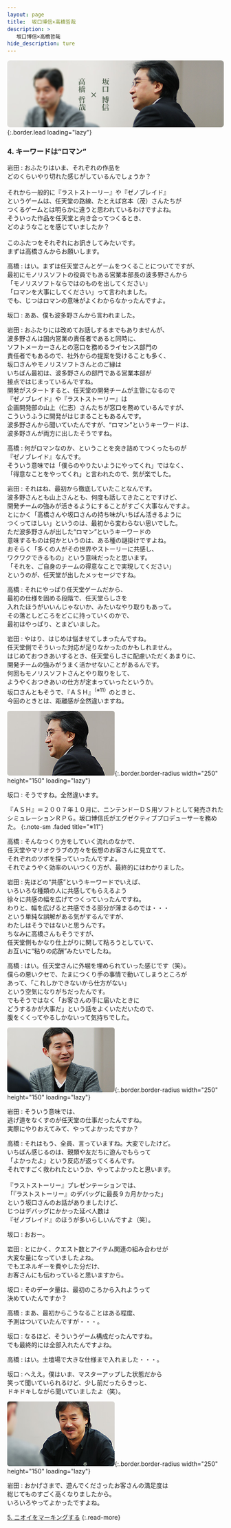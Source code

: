 ```yaml
---
layout: page
title:  坂口博信×高橋哲哉
description: >
   坂口博信×高橋哲哉
hide_description: ture
---
```


![](/others/interviews/jp/wii/slsjsx4j/vol1/img/mainvisual4.jpg){:.border.lead loading="lazy"}

### 4. キーワードは“ロマン”

岩田
: おふたりはいま、それぞれの作品を<br>どのくらいやり切れた感じがしているんでしょうか？<br><br>それから一般的に『ラストストーリー』や『ゼノブレイド』<br>というゲームは、任天堂の路線、たとえば宮本（茂）さんたちが<br>つくるゲームとは明らかに違うと思われているわけですよね。<br>そういった作品を任天堂と向き合ってつくるとき、<br>どのようなことを感じていましたか？<br><br>このふたつをそれぞれにお訊きしてみたいです。<br>まずは高橋さんからお願いします。

高橋
: はい。まずは任天堂さんとゲームをつくることについてですが、<br>最初にモノリスソフトの役員でもある営業本部長の波多野さんから<br>「モノリスソフトならではのものを出してください」<br>「ロマンを大事にしてください」って言われました。<br>でも、じつはロマンの意味がよくわからなかったんですよ。

坂口
: ああ、僕も波多野さんから言われました。<br>

岩田
: おふたりには改めてお話しするまでもありませんが、<br>波多野さんは国内営業の責任者であると同時に、<br>ソフトメーカーさんとの窓口を務めるライセンス部門の<br>責任者でもあるので、社外からの提案を受けることも多く、<br>坂口さんやモノリスソフトさんとのご縁は<br>いちばん最初は、波多野さんの部門である営業本部が<br>接点ではじまっているんですね。<br>開発がスタートすると、任天堂の開発チームが主管になるので<br>『ゼノブレイド』や『ラストストーリー』は<br>企画開発部の山上（仁志）さんたちが窓口を務めているんですが、<br>こういうふうに開発がはじまることもあるんです。<br>波多野さんから聞いていたんですが、“ロマン”というキーワードは、<br>波多野さんが両方に出したそうですね。

高橋
: 何がロマンなのか、ということを突き詰めてつくったものが<br>『ゼノブレイド』なんです。<br>そういう意味では「僕らのやりたいようにやってくれ」ではなく、<br>「得意なことをやってくれ」と言われたので、気が楽でした。

岩田
: それはね、最初から徹底していたことなんです。<br>波多野さんとも山上さんとも、何度も話してきたことですけど、<br>開発チームの強みが活きるようにすることがすごく大事なんですよ。<br>とにかく「高橋さんや坂口さんの持ち味がいちばん活きるように<br>つくってほしい」というのは、最初から変わらない思いでした。<br>ただ波多野さんが出した“ロマン”というキーワードの<br>意味するものは何かというのは、ある種の謎掛けですよね。<br>おそらく「多くの人がその世界やストーリーに共感し、<br>ワクワクできるもの」という意味だったと思います。<br>「それを、ご自身のチームの得意なことで実現してください」<br>というのが、任天堂が出したメッセージですね。

高橋
: それにやっぱり任天堂ゲームだから、<br>最初の仕様を固める段階で、任天堂らしさを<br>入れたほうがいいんじゃないか、みたいなやり取りもあって。<br>その落としどころをどこに持っていくのかで、<br>最初はやっぱり、とまどいました。

岩田
: やはり、はじめは悩ませてしまったんですね。<br>任天堂側でそういった対応が足りなかったのかもしれません。<br>はじめておつきあいするとき、任天堂らしさに配慮いただくあまりに、<br>開発チームの強みがうまく活かせないことがあるんです。<br>何回もモノリスソフトさんとやり取りをして、<br>ようやくおつきあいの仕方が定まっていったというか。<br>坂口さんともそうで、『ＡＳＨ』<sup>（※11）</sup>のときと、<br>今回のときとは、距離感が全然違いますね。

![](/others/interviews/jp/wii/slsjsx4j/vol1/img/photo10.jpg){:.border.border-radius width="250" height="150" loading="lazy"}

坂口
: そうですね。全然違います。

『ＡＳＨ』＝２００７年１０月に、ニンテンドーＤＳ用ソフトとして発売されたシミュレーションＲＰＧ。坂口博信氏がエグゼクティブプロデューサーを務めた。
{:.note-sm .faded title="※11"}

高橋
: そんなつくり方をしていく流れのなかで、<br>任天堂やマリオクラブの方々を仮想のお客さんに見立てて、<br>それぞれのツボを探っていったんですよ。<br>それでようやく効率のいいつくり方が、最終的にはわかりました。

岩田
: 先ほどの“共感”というキーワードでいえば、<br>いろいろな種類の人に共感してもらえるよう<br>徐々に共感の幅を広げてつくっていったんですね。<br>わりと、幅を広げると共感できる部分が薄まるのでは・・・<br>という単純な誤解がある気がするんですが、<br>わたしはそうではないと思うんです。<br>ちなみに高橋さんもそうですが、<br>任天堂側もかなり仕上がりに関して粘ろうとしていて、<br>お互いに“粘りの応酬”みたいでしたね。

高橋
: はい。任天堂さんに外堀を埋められていった感じです（笑）。<br>僕らの悪いクセで、たまにつくり手の事情で動いてしまうところが<br>あって、「これしかできないから仕方がない」<br>という空気になりがちだったんです。<br>でもそうではなく「お客さんの手に届いたときに<br>どうするかが大事だ」という話をよくいただいたので、<br>腹をくくってやるしかないって気持ちでした。<br>

![](/others/interviews/jp/wii/slsjsx4j/vol1/img/photo11.jpg){:.border.border-radius width="250" height="150" loading="lazy"}

岩田
: そういう意味では、<br>逃げ道をなくすのが任天堂の仕事だったんですね。<br>実際にやりおえてみて、やってよかったですか？

高橋
: それはもう、全員、言っていますね。大変でしたけど。<br>いちばん感じるのは、親類や友だちに遊んでもらって<br>「よかったよ」という反応が返ってくるんです。<br>それですごく救われたというか、やってよかったと思います。<br><br>『ラストストーリー』プレゼンテーションでは、<br>「『ラストストーリー』のデバッグに最長９カ月かかった」<br>という坂口さんのお話がありましたけど、<br>じつはデバッグにかかった延べ人数は<br>『ゼノブレイド』のほうが多いらしいんですよ（笑）。

坂口
: おおー。

岩田
: とにかく、クエスト数とアイテム関連の組み合わせが<br>大変な量になっていましたよね。<br>でもエネルギーを費やした分だけ、<br>お客さんにも伝わっていると思いますから。

坂口
: そのデータ量は、最初のころから入れようって<br>決めていたんですか？

高橋
: まあ、最初からこうなることはある程度、<br>予測はついていたんですが・・・。

坂口
: なるほど、そういうゲーム構成だったんですね。<br>でも最終的には全部入れたんですよね。

高橋
: はい。土壇場で大きな仕様まで入れました・・・。

坂口
: へええ。僕はいま、マスターアップした状態だから<br>笑って聞いていられるけど、少し前だったらきっと、<br>ドキドキしながら聞いていましたよ（笑）。<br>

![](/others/interviews/jp/wii/slsjsx4j/vol1/img/photo12.jpg){:.border.border-radius width="250" height="150" loading="lazy"}

岩田
: おかげさまで、遊んでくださったお客さんの満足度は<br>総じてものすごく高くなりましたから。<br>いろいろやってよかったですよね。

[5. ニオイをマーキングする](5.md)
{:.read-more}

